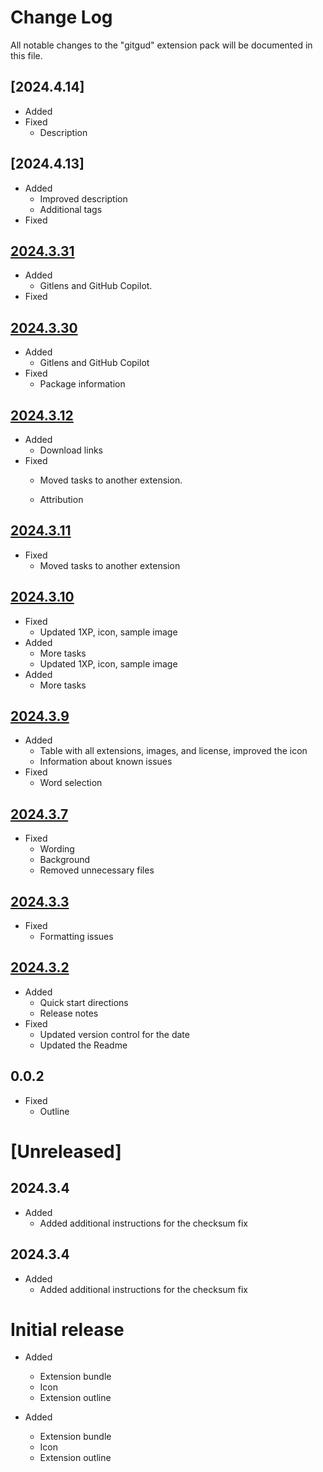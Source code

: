 # Change Log
All notable changes to the "gitgud" extension pack will be documented in this file.

## [2024.4.14]
- Added
- Fixed
    - Description

## [2024.4.13]
- Added
    - Improved description
    - Additional tags
- Fixed

## [2024.3.31](https://marketplace.visualstudio.com/_apis/public/gallery/publishers/LonnieSJones/vsextensions/gitgud/2024.3.31/vspackage)
- Added
    - Gitlens and GitHub Copilot.
- Fixed


## [2024.3.30](https://marketplace.visualstudio.com/_apis/public/gallery/publishers/LonnieSJones/vsextensions/gitgud/2024.3.30/vspackage)
- Added
    - Gitlens and GitHub Copilot
- Fixed
    - Package information

## [2024.3.12](https://marketplace.visualstudio.com/_apis/public/gallery/publishers/LonnieSJones/vsextensions/gitgud/2024.3.12/vspackage)
- Added
    - Download links
- Fixed
    - Moved tasks to another extension. 

    - Attribution

## [2024.3.11](https://marketplace.visualstudio.com/_apis/public/gallery/publishers/LonnieSJones/vsextensions/gitgud/2024.3.11/vspackage)
- Fixed
    - Moved tasks to another extension

## [2024.3.10](https://marketplace.visualstudio.com/_apis/public/gallery/publishers/LonnieSJones/vsextensions/gitgud/2024.3.10/vspackage)
- Fixed
    - Updated 1XP, icon, sample image
- Added
    - More tasks
    - Updated 1XP, icon, sample image
- Added
    - More tasks

## [2024.3.9](https://marketplace.visualstudio.com/_apis/public/gallery/publishers/LonnieSJones/vsextensions/gitgud/2024.3.9/vspackage)
- Added
    - Table with all extensions, images, and license, improved the icon
    - Information about known issues
- Fixed
    - Word selection

## [2024.3.7](https://marketplace.visualstudio.com/_apis/public/gallery/publishers/LonnieSJones/vsextensions/gitgud/2024.3.7/vspackage)
- Fixed
    - Wording
    - Background
    - Removed unnecessary files

## [2024.3.3](https://marketplace.visualstudio.com/_apis/public/gallery/publishers/LonnieSJones/vsextensions/gitgud/2024.3.3/vspackage)
- Fixed
    - Formatting issues

## [2024.3.2](https://marketplace.visualstudio.com/_apis/public/gallery/publishers/LonnieSJones/vsextensions/gitgud/2024.3.2/vspackage)
- Added
    - Quick start directions
    - Release notes
- Fixed
    - Updated version control for the date
    - Updated the Readme

## 0.0.2
- Fixed
    - Outline

# [Unreleased]
## 2024.3.4
- Added
    - Added additional instructions for the checksum fix
## 2024.3.4
- Added
    - Added additional instructions for the checksum fix

# Initial release
- Added
    - Extension bundle
    - Icon
    - Extension outline

- Added
    - Extension bundle
    - Icon
    - Extension outline
